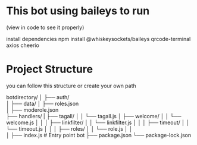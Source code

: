 # This bot using baileys to run
(view in code to see it properly)



install dependencies
npm install @whiskeysockets/baileys qrcode-terminal axios cheerio


# Project Structure
you can follow this structure or create your own path

botdirectory/
│
├── auth/                              
│
├── data/
│   ├── roles.json                    
│   ├── moderole.json                
├── handlers/
|   ├── tagall/
│   │   └── tagall.js
│   ├── welcome/
│   │   └── welcome.js
│   │
│   ├── linkfilter/
│   │   └── linkfilter.js
│   │
│   ├── timeout/
│   │   └── timeout.js
│   │
│   ├── roles/
│   │   └── role.js
│   │       
│
├── index.js                          # Entry point bot
├── package.json
└── package-lock.json




